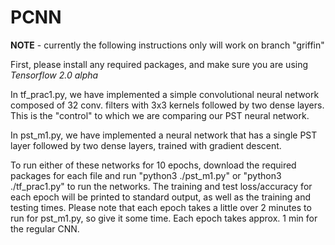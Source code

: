 # PCNN

**NOTE** - currently the following instructions only will work on branch "griffin"

First, please install any required packages, and make sure you are using *Tensorflow 2.0 alpha*

In tf_prac1.py, we have implemented a simple convolutional neural network composed of 32 conv. filters with 3x3 kernels followed by two dense layers. This is the "control" to which we are comparing our PST neural network.

In pst_m1.py, we have implemented a neural network that has a single PST layer followed by two dense layers, trained with gradient descent.

To run either of these networks for 10 epochs, download the required packages for each file and run "python3 ./pst_m1.py" or "python3 ./tf_prac1.py" to run the networks. The training and test loss/accuracy for each epoch will be printed to standard output, as well as the training and testing times. Please note that each epoch takes a little over 2 minutes to run for pst_m1.py, so give it some time. Each epoch takes approx. 1 min for the regular CNN.
